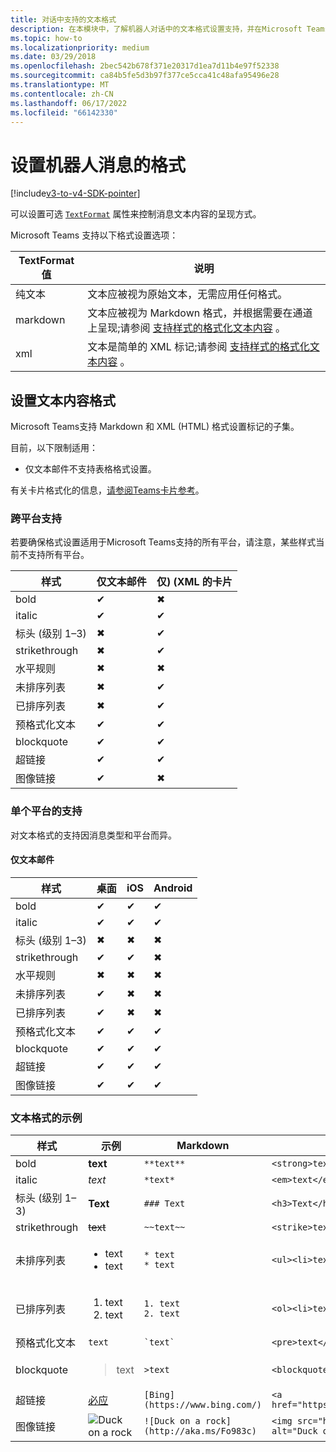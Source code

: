 ```yaml
---
title: 对话中支持的文本格式
description: 在本模块中，了解机器人对话中的文本格式设置支持，并在Microsoft Teams中设置文本内容的格式
ms.topic: how-to
ms.localizationpriority: medium
ms.date: 03/29/2018
ms.openlocfilehash: 2bec542b678f371e20317d1ea7d11b4e97f52338
ms.sourcegitcommit: ca84b5fe5d3b97f377ce5cca41c48afa95496e28
ms.translationtype: MT
ms.contentlocale: zh-CN
ms.lasthandoff: 06/17/2022
ms.locfileid: "66142330"
---
```

# <a name="formatting-bot-messages"></a>设置机器人消息的格式

[!include[v3-to-v4-SDK-pointer](~/includes/v3-to-v4-pointer-bots.md)]

可以设置可选 [`TextFormat`](/bot-framework/dotnet/bot-builder-dotnet-create-messages#customizing-a-message) 属性来控制消息文本内容的呈现方式。

Microsoft Teams 支持以下格式设置选项：

| TextFormat 值 | 说明 |
| --- | --- |
| 纯文本 | 文本应被视为原始文本，无需应用任何格式。 |
| markdown | 文本应被视为 Markdown 格式，并根据需要在通道上呈现;请参阅 [支持样式的格式化文本内容](#formatting-text-content) 。 |
| xml | 文本是简单的 XML 标记;请参阅 [支持样式的格式化文本内容](#formatting-text-content) 。 |

## <a name="formatting-text-content"></a>设置文本内容格式

Microsoft Teams支持 Markdown 和 XML (HTML) 格式设置标记的子集。

目前，以下限制适用：
* 仅文本邮件不支持表格格式设置。

有关卡片格式化的信息，[请参阅Teams卡片参考](~/task-modules-and-cards/cards/cards-reference.md)。

### <a name="cross-platform-support"></a>跨平台支持

若要确保格式设置适用于Microsoft Teams支持的所有平台，请注意，某些样式当前不支持所有平台。

| 样式                     | 仅文本邮件 | 仅)  (XML 的卡片 |
|---------------------------|--------------------|------------------|
| bold                      | ✔                  | ✖                |
| italic                    | ✔                  | ✔                |
| 标头 (级别 1&ndash;3)  | ✖                  | ✔                |
| strikethrough             | ✖                  | ✔                |
| 水平规则           | ✖                  | ✖                |
| 未排序列表            | ✖                  | ✔                |
| 已排序列表              | ✖                  | ✔                |
| 预格式化文本         | ✔                  | ✔                |
| blockquote                | ✔                  | ✔                |
| 超链接                 | ✔                  | ✔                |
| 图像链接                | ✔                  | ✖                |

### <a name="support-by-individual-platform"></a>单个平台的支持

对文本格式的支持因消息类型和平台而异。

#### <a name="text-only-messages"></a>仅文本邮件

| 样式                     | 桌面 | iOS | Android |
|---------------------------|---------|-----|---------|
| bold                      | ✔       | ✔   | ✔       |
| italic                    | ✔       | ✔   | ✔       |
| 标头 (级别 1&ndash;3)  | ✖       | ✖   | ✖       |
| strikethrough             | ✔       | ✔   | ✖       |
| 水平规则           | ✖       | ✖   | ✖       |
| 未排序列表            | ✔       | ✖   | ✖       |
| 已排序列表              | ✔       | ✖   | ✖       |
| 预格式化文本         | ✔       | ✔   | ✔       |
| blockquote                | ✔       | ✔   | ✔       |
| 超链接                 | ✔       | ✔   | ✔       |
| 图像链接                | ✔       | ✔   | ✔       |

### <a name="examples-of-text-formatting"></a>文本格式的示例

| 样式 | 示例 | Markdown | XML (HTML)  |
| --- | --- | --- | --- |
| bold | **text** | `**text**` | `<strong>text</strong>` |
| italic | *text* | `*text*` | `<em>text</em>` |
| 标头 (级别 1&ndash;3)  | **Text** | `### Text` | `<h3>Text</h3>` |
| strikethrough | ~~text~~ | `~~text~~` | `<strike>text</strike>` |
| 未排序列表 | <ul><li>text</li><li>text</li></ul> | `* text`<br>`* text` | `<ul><li>text</li><li>text</li></ul>` |
| 已排序列表 | <ol><li>text</li><li>text</li></ol> | `1. text`<br>`2. text` | `<ol><li>text</li><li>text</li></ol>` |
| 预格式化文本 | `text` | `` `text` `` | `<pre>text</pre>` |
| blockquote | <blockquote>text</blockquote> | `>text` | `<blockquote>text</blockquote>` |
| 超链接 | [必应](https://www.bing.com/) | `[Bing](https://www.bing.com/)` | `<a href="https://www.bing.com/">Bing</a>` |
| 图像链接 | <img src="https://aka.ms/Fo983c" alt="Duck on a rock"></img> | `![Duck on a rock](http://aka.ms/Fo983c)` | `<img src="https://aka.ms/Fo983c" alt="Duck on a rock"></img>` |
